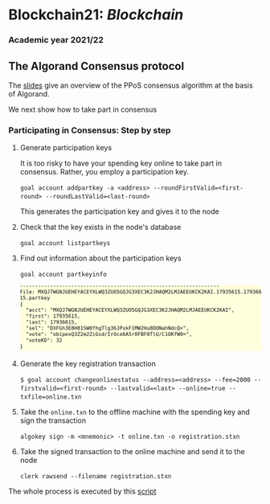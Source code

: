 # Blockchain21: *Blockchain* #
### Academic year 2021/22 ###

## The Algorand Consensus protocol ##

The [slides](./consensus.pdf) give an overview of the PPoS consensus algorithm
at the basis of Algorand.

We next show how to take part in consensus

### Participating in Consensus: Step by step  ###

1. Generate participation keys

    It is too risky to have your spending key online to take part in consensus.
    Rather, you employ a participation key.


    ```goal account addpartkey -a <address> --roundFirstValid=<first-round> --roundLastValid=<last-round> ```

    This generates the participation key and gives it to the node

2. Check that the key exists in the node's database

    ```goal account listpartkeys```

3. Find out information about the participation keys

    ```goal account partkeyinfo```



    ![info on partkeys](./partkeyinfo.png)


4. Generate the key registration transaction

    ```$ goal account changeonlinestatus --address=<address> --fee=2000 --firstvalid=<first-round> --lastvalid=<last> --online=true --txfile=online.txn```


5. Take the ```online.txn``` to the offline machine with the spending key and sign the transaction

    ```algokey sign -m <mnemonic> -t online.txn -o registration.stxn```

6. Take the signed transaction to the online machine and send it to the node

    ```clerk rawsend --filename registration.stxn```



The whole process is executed by this [script](01-s.sh)
